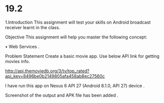 # 19.2

1.Introduction
This assignment will test your skills on Android broadcast receiver learnt in the class.

Objective
This assignment will help you master the following concept:

• Web Services .

Problem Statement
Create a basic movie app. Use below API link for getting movies info.

   http://api.themoviedb.org/3/tv/top_rated?api_key=8496be0b2149805afa458ab8ec27560c 
   
   I have run this app on Nexus 6 API 27 (Android 8.1.0, API 27) device .
   
   Screenshot of the output and APK file has been added .
